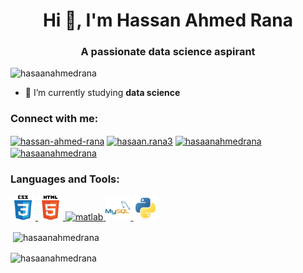 <h1 align="center">Hi 👋, I'm Hassan Ahmed Rana</h1>
<h3 align="center">A passionate data science aspirant</h3>

<p align="left"> <img src="https://komarev.com/ghpvc/?username=hasaanahmedrana&label=Profile%20views&color=0e75b6&style=flat" alt="hasaanahmedrana" /> </p>

- 🔭 I’m currently studying **data science**

<h3 align="left">Connect with me:</h3>
<p align="left">
<a href="https://linkedin.com/in/hassan-ahmed-rana" target="blank"><img align="center" src="https://raw.githubusercontent.com/rahuldkjain/github-profile-readme-generator/master/src/images/icons/Social/linked-in-alt.svg" alt="hassan-ahmed-rana" height="30" width="40" /></a>
<a href="https://instagram.com/hasaan.rana3" target="blank"><img align="center" src="https://raw.githubusercontent.com/rahuldkjain/github-profile-readme-generator/master/src/images/icons/Social/instagram.svg" alt="hasaan.rana3" height="30" width="40" /></a>
<a href="https://www.hackerrank.com/hasaanahmedrana" target="blank"><img align="center" src="https://raw.githubusercontent.com/rahuldkjain/github-profile-readme-generator/master/src/images/icons/Social/hackerrank.svg" alt="hasaanahmedrana" height="30" width="40" /></a>
<a href="https://codeforces.com/profile/hasaanahmedrana" target="blank"><img align="center" src="https://raw.githubusercontent.com/rahuldkjain/github-profile-readme-generator/master/src/images/icons/Social/codeforces.svg" alt="hasaanahmedrana" height="30" width="40" /></a>
</p>

<h3 align="left">Languages and Tools:</h3>

<p align="left"> <a href="https://www.w3schools.com/css/" target="_blank" rel="noreferrer"> <img src="https://raw.githubusercontent.com/devicons/devicon/master/icons/css3/css3-original-wordmark.svg" alt="css3" width="40" height="40"/> </a> <a href="https://www.w3.org/html/" target="_blank" rel="noreferrer"> <img src="https://raw.githubusercontent.com/devicons/devicon/master/icons/html5/html5-original-wordmark.svg" alt="html5" width="40" height="40"/> </a> <a href="https://www.mathworks.com/" target="_blank" rel="noreferrer"> <img src="https://upload.wikimedia.org/wikipedia/commons/2/21/Matlab_Logo.png" alt="matlab" width="40" height="40"/> </a> <a href="https://www.mysql.com/" target="_blank" rel="noreferrer"> <img src="https://raw.githubusercontent.com/devicons/devicon/master/icons/mysql/mysql-original-wordmark.svg" alt="mysql" width="40" height="40"/> </a> <a href="https://www.python.org" target="_blank" rel="noreferrer"> <img src="https://raw.githubusercontent.com/devicons/devicon/master/icons/python/python-original.svg" alt="python" width="40" height="40"/> </a> </p>

<p>&nbsp;<img align="center" src="https://github-readme-stats.vercel.app/api?username=hasaanahmedrana&show_icons=true&locale=en" alt="hasaanahmedrana" /></p>

<p><img align="center" src="https://github-readme-streak-stats.herokuapp.com/?user=hasaanahmedrana&" alt="hasaanahmedrana" /></p>



